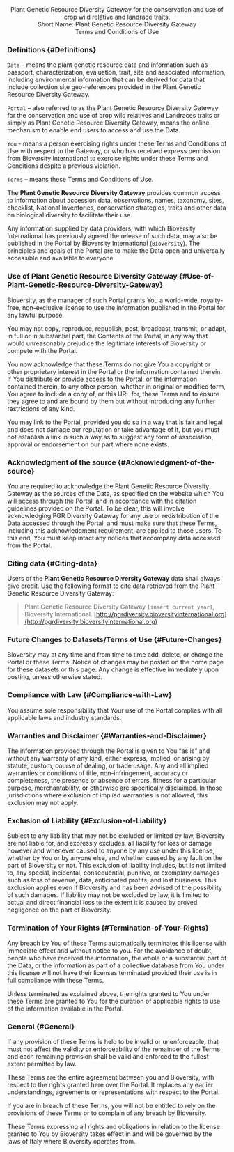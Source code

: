 <center>Plant Genetic Resource Diversity Gateway for the conservation and use of crop wild relative and landrace traits.<br />
Short Name: Plant Genetic Resource Diversity Gateway<br />
Terms and Conditions of Use
</center>

### Definitions {#Definitions}

`Data` – means the plant genetic resource data and information such as passport, characterization, evaluation, trait, site and associated information, including environmental information that can be derived for data that include collection site geo-references provided in the Plant Genetic Resource Diversity Gateway.

`Portal` – also referred to as the Plant Genetic Resource Diversity Gateway for the conservation and use of crop wild relatives and Landraces traits or simply as Plant Genetic Resource Diversity Gateway, means the online mechanism to enable end users to access and use the Data.

`You` - means a person exercising rights under these Terms and Conditions of Use with respect to the Gateway, or who has received express permission from Bioversity International to exercise rights under these Terms and Conditions despite a previous violation.

`Terms` – means these Terms and Conditions of Use.

The **Plant Genetic Resource Diversity Gateway** provides common access to information about accession data, observations, names, taxonomy, sites, checklist, National Inventories, conservation strategies, traits and other data on biological diversity to facilitate their use.

Any information supplied by data providers, with which Bioversity International has previously agreed the release of such data, may also be published in the Portal by Bioversity International (`Bioversity`). The principles and goals of the Portal are to make the Data open and universally accessible and available to everyone.

### Use of Plant Genetic Resource Diversity Gateway {#Use-of-Plant-Genetic-Resource-Diversity-Gateway}

Bioversity, as the manager of such Portal grants You a world-wide, royalty-free, non-exclusive license to use the information published in the Portal for any lawful purpose.

You may not copy, reproduce, republish, post, broadcast, transmit, or adapt, in full or in substantial part, the Contents of the Portal, in any way that would unreasonably prejudice the legitimate interests of Bioversity or compete with the Portal.

You now acknowledge that these Terms do not give You a copyright or other proprietary interest in the Portal or the information contained therein. If You distribute or provide access to the Portal, or the information contained therein, to any other person, whether in original or modified form, You agree to include a copy of, or this URL for, these Terms and to ensure they agree to and are bound by them but without introducing any further restrictions of any kind.

You may link to the Portal, provided you do so in a way that is fair and legal and does not damage our reputation or take advantage of it, but you must not establish a link in such a way as to suggest any form of association, approval or endorsement on our part where none exists.

### Acknowledgment of the source {#Acknowledgment-of-the-source}

You are required to acknowledge the Plant Genetic Resource Diversity Gateway as the sources of the Data, as specified on the website which You will access through the Portal, and in accordance with the citation guidelines provided on the Portal. To be clear, this will involve acknowledging PGR Diversity Gateway for any use or redistribution of the Data accessed through the Portal, and must make sure that these Terms, including this acknowledgment requirement, are applied to those users. To this end, You must keep intact any notices that accompany data accessed from the Portal.

### Citing data {#Citing-data}
Users of the **Plant Genetic Resource Diversity Gateway** data shall always give credit.
Use the following format to cite data retrieved from the Plant Genetic Resource Diversity Gateway:

> Plant Genetic Resource Diversity Gateway `[insert current year]`, Bioversity International.
> [http://pgrdiversity.bioversityinternational.org](http://pgrdiversity.bioversityinternational.org)


### Future Changes to Datasets/Terms of Use {#Future-Changes}

Bioversity may at any time and from time to time add, delete, or change the Portal or these Terms. Notice of changes may be posted on the home page for these datasets or this page. Any change is effective immediately upon posting, unless otherwise stated.

### Compliance with Law {#Compliance-with-Law}

You assume sole responsibility that Your use of the Portal complies with all applicable laws and industry standards.

### Warranties and Disclaimer {#Warranties-and-Disclaimer}

The information provided through the Portal is given to You “as is” and without any warranty of any kind, either express, implied, or arising by statute, custom, course of dealing, or trade usage. Any and all implied warranties or conditions of title, non-infringement, accuracy or completeness, the presence or absence of errors, fitness for a particular purpose, merchantability, or otherwise are specifically disclaimed. In those jurisdictions where exclusion of implied warranties is not allowed, this exclusion may not apply.

### Exclusion of Liability {#Exclusion-of-Liability}

Subject to any liability that may not be excluded or limited by law, Bioversity are not liable for, and expressly excludes, all liability for loss or damage however and whenever caused to anyone by any use under this license, whether by You or by anyone else, and whether caused by any fault on the part of Bioversity or not. This exclusion of liability includes, but is not limited to, any special, incidental, consequential, punitive, or exemplary damages such as loss of revenue, data, anticipated profits, and lost business. This exclusion applies even if Bioversity and has been advised of the possibility of such damages. If liability may not be excluded by law, it is limited to actual and direct financial loss to the extent it is caused by proved negligence on the part of Bioversity.

### Termination of Your Rights {#Termination-of-Your-Rights}

Any breach by You of these Terms automatically terminates this license with immediate effect and without notice to you. For the avoidance of doubt, people who have received the information, the whole or a substantial part of the Data, or the information as part of a collective database from You under this license will not have their licenses terminated provided their use is in full compliance with these Terms.

Unless terminated as explained above, the rights granted to You under these Terms are granted to You for the duration of applicable rights to use of the information available in the Portal.

### General {#General}

If any provision of these Terms is held to be invalid or unenforceable, that must not affect the validity or enforceability of the remainder of the Terms and each remaining provision shall be valid and enforced to the fullest extent permitted by law.

These Terms are the entire agreement between you and Bioversity, with respect to the rights granted here over the Portal. It replaces any earlier understandings, agreements or representations with respect to the Portal.

If you are in breach of these Terms, you will not be entitled to rely on the provisions of these Terms or to complain of any breach by Bioversity.

These Terms expressing all rights and obligations in relation to the license granted to You by Bioversity takes effect in and will be governed by the laws of Italy where Bioversity operates from.
